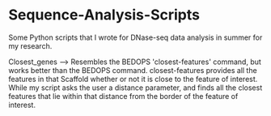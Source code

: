 # Sequence-Analysis-Scripts
Some Python scripts that I wrote for DNase-seq data analysis in summer for my research.

Closest_genes --> Resembles the BEDOPS 'closest-features' command, but works better than the BEDOPS command. closest-features provides all the features in that Scaffold whether or not it is close to the feature of interest. While my script asks the user a distance parameter, and finds all the closest features that lie within that distance from the border of the feature of interest.